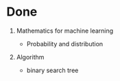 # Done

1. Mathematics for machine learning
    - Probability and distribution

2. Algorithm
    - binary search tree
